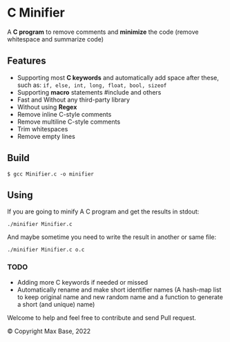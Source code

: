 # C Minifier

A **C program** to remove comments and **minimize** the code (remove whitespace and summarize code)

## Features

- Supporting most **C keywords** and automatically add space after these, such as: `if, else, int, long, float, bool, sizeof`
- Supporting **macro** statements #include and others
- Fast and Without any third-party library
- Without using **Regex**
- Remove inline C-style comments
- Remove multiline C-style comments
- Trim whitespaces
- Remove empty lines

## Build

```
$ gcc Minifier.c -o minifier
```

## Using

If you are going to minify A C program and get the results in stdout:

```
./minifier Minifier.c
```

And maybe sometime you need to write the result in another or same file:

```
./minifier Minifier.c o.c
```

### TODO

- Adding more C keywords if needed or missed
- Automatically rename and make short identifier names (A hash-map list to keep original name and new random name and a function to generate a short (and unique) name)

Welcome to help and feel free to contribute and send Pull request.

© Copyright Max Base, 2022
